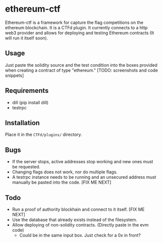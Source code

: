 # ethereum-ctf
Ethereum-ctf is a framework for capture the flag competitions on the ethereum blockchain. It is a CTFd plugin. It currently connects to a http web3 provider and allows for deploying and testing Ethereum contracts (It will run it itself soon). 
## Usage
Just paste the solidity source and the test condition into the boxes provided when creating a contract of type "ethereum."
[TODO: screenshots and code snippets]
## Requirements
 - dill (pip install dill)
 - testrpc

## Installation
Place it in the `CTFd/plugins/` directory.

## Bugs
 - If the server stops, active addresses stop working and new ones must be requested.
 - Changing flags does not work, nor do multiple flags.
 - A testrpc instance needs to be running and an unsecured address must manually be pasted into the code. [FIX ME NEXT]

## Todo 
 - Run a proof of authority blockhain and connect to it itself. [FIX ME NEXT]
 - Use the database that already exists instead of the filesystem.
 - Allow deploying of non-solidity contracts. (Directly paste in the evm code)
   - Could be in the same input box. Just check for a 0x in front?
